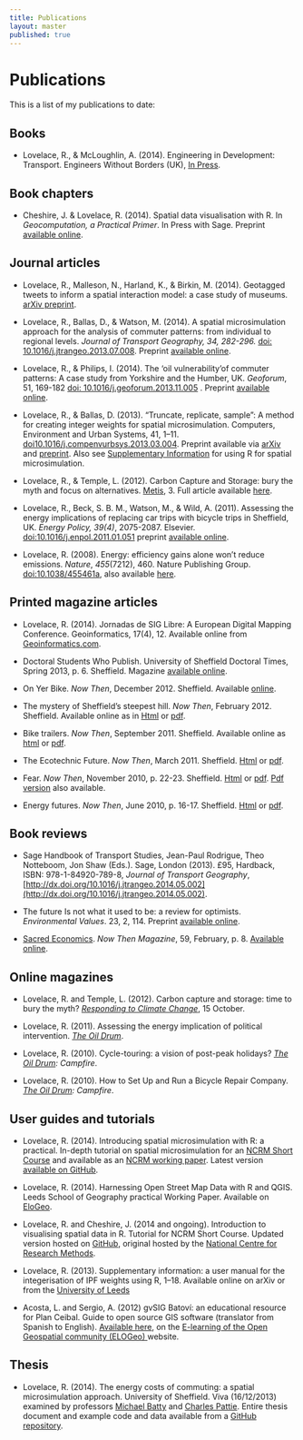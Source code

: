 ```yaml
---
title: Publications
layout: master
published: true
---
```


# Publications

This is a list of my publications to date:

## Books

- Lovelace, R., & McLoughlin, A. (2014). Engineering in Development: Transport. Engineers Without Borders (UK), [In Press](http://eprints.whiterose.ac.uk/77557/).

## Book chapters

- Cheshire, J. & Lovelace, R. (2014).  Spatial data visualisation with R. In *Geocomputation, a Practical Primer*. In Press with Sage. Preprint [available online](https://github.com/geocomPP/sdv/raw/master/chapter.pdf).


## Journal articles

<!-- Lovelace, R. (under review). How to ‘make cycling soar’: A geographical exploration of the factors associated with changes in bicycle commuting in England between 2001 and 2011. *Journal of Transport and Health*.-->

<!-- Uttley, J and Lovelace, R (under review) Cycling promotion schemes and long-term behavioural change: A case study from the University of Sheffield. *Case Studies on Transport Policy*.-->

- Lovelace, R., Malleson, N., Harland, K., & Birkin, M. (2014). Geotagged tweets to inform a spatial interaction model: a case study of museums. [arXiv preprint](http://arxiv.org/abs/1403.5118).

- Lovelace, R., Ballas, D., & Watson, M. (2014). A spatial microsimulation approach for the analysis of commuter patterns: from individual to regional levels. *Journal of Transport Geography, 34, 282-296.* [doi: 10.1016/j.jtrangeo.2013.07.008](http://dx.doi.org/10.1016/j.jtrangeo.2013.07.008). Preprint [available online](http://www.personal.leeds.ac.uk/~georl/papers/smsim-4-transport.pdf).

- Lovelace, R., & Philips, I. (2014). The ‘oil vulnerability’of commuter patterns: A case study from Yorkshire and the Humber, UK. *Geoforum*, 51, 169-182 [doi: 10.1016/j.geoforum.2013.11.005](http://dx.doi.org/10.1016/j.geoforum.2013.11.005) . Preprint [available online](http://eprints.whiterose.ac.uk/77115/).

- Lovelace, R., & Ballas, D. (2013). “Truncate, replicate, sample”: A method for creating integer weights for spatial microsimulation. Computers, Environment and Urban Systems, 41, 1–11. [doi10.1016/j.compenvurbsys.2013.03.004](http://dx.doi.org/10.1016/j.compenvurbsys.2013.03.004). Preprint available via [arXiv](http://arxiv.org/abs/1303.5228) and 
[preprint](http://www.personal.leeds.ac.uk/~georl/papers/truncate-replicate-sample-preprint.pdf). Also see 
[Supplementary Information](https://dl.dropboxusercontent.com/u/15008199/Ints/supplement-3.pdf) for using R for spatial microsimulation.

- Lovelace, R., & Temple, L. (2012). Carbon Capture and Storage: bury the myth and focus on alternatives. [Metis](http://www.ippr.org/publication/55/9674/metis-volume-3), 3. Full article available [here](http://www.personal.leeds.ac.uk/~georl/papers/CCS-myth-IPPR.pdf).

- Lovelace, R., Beck, S. B. M., Watson, M., & Wild, A. (2011).
Assessing the energy implications of replacing car trips with bicycle 
trips in Sheffield, UK. *Energy Policy, 39(4)*, 2075-2087. Elsevier. [doi:10.1016/j.enpol.2011.01.051](http://doi.org/10.1016/j.enpol.2011.01.051) preprint [available online](http://www.personal.leeds.ac.uk/~georl/papers/modal-shift-preprint.pdf).

- Lovelace, R. (2008). Energy: efficiency gains alone won’t reduce emissions. 
<em>Nature</em>, <em>455</em>(7212), 460. Nature Publishing Group. [doi:10.1038/455461a](http://doi.org/10.1038/455461a), also available <a href="http://www.personal.leeds.ac.uk/~georl/papers/Lovelace%20-%202008%20-%20Energy%20efficiency%20gains%20alone%20won%27t%20reduce%20emissions.pdf">here</a>.

## Printed magazine articles

- Lovelace, R. (2014). Jornadas de SIG Libre: A European Digital Mapping Conference. Geoinformatics, 17(4), 12. Available online from [Geoinformatics.com](http://fluidbook.geoinformatics.com/GEO-Informatics_4_2014/#/12/).

<!--TODO: add link2 preprint-->

- Doctoral Students Who Publish. University of Sheffield Doctoral Times, Spring 2013, p. 6. Sheffield. Magazine [available online](http://www.sheffield.ac.uk/polopoly_fs/1.271737!/file/DoctoralTimes-Spring2013.pdf).

- On Yer Bike. *Now Then*, December 2012. Sheffield. Available [online](http://nowthenmagazine.com/issue-57/on-yer-bike/).

- The mystery of Sheffield’s steepest hill. _Now Then_, February 2012. Sheffield. Available online as in [Html](http://nowthenmagazine.com/issue-47/hills/) or [pdf](http://www.personal.leeds.ac.uk/~georl/papers/steepest-hill-draft-5-rl.pdf).

- Bike trailers. *Now Then*, September 2011. Sheffield. Available online as [html](http://nowthenmagazine.com/issue-42/bike-trailers/) or [pdf](http://www.personal.leeds.ac.uk/~georl/papers/Trailer12-accepted.pdf).

- The Ecotechnic Future. <em>Now Then</em>, March 2011. Sheffield. <a href="http://nowthenmagazine.com/issue-37/the-ecotechnic-future/">Html</a> or <a href="http://ubuntuone.com/p/1FBU/">pdf</a>.

- Fear. <em>Now Then</em>, November 2010, p. 22-23. Sheffield. <a href="http://nowthenmagazine.com/issue-33/fear/">Html</a> or <a href="http://www.personal.leeds.ac.uk/Ecotechnic-NT-37.pdf">pdf</a>. [Pdf version](http://eprints.whiterose.ac.uk/77321/13/lovelacecycle-touring.pdf) also available.

- Energy futures. <em>Now Then</em>, June 2010, p. 16-17. Sheffield. <a href="http://www.personal.leeds.ac.uk/~georl/papers/Energy_futures.pdf">Html</a> or [pdf](http://nowthenmagazine.com/wp-content/themes/nowthen/backissues/nt27_jun10.pdf).

## Book reviews

- Sage Handbook of Transport Studies, Jean-Paul Rodrigue, Theo Notteboom, Jon Shaw (Eds.). Sage, London (2013). £95, Hardback, ISBN: 978-1-84920-789-8, *Journal of Transport Geography*, [http://dx.doi.org/10.1016/j.jtrangeo.2014.05.002](http://dx.doi.org/10.1016/j.jtrangeo.2014.05.002).

- The future Is not what it used to be: a review for optimists. *Environmental Values*. 23, 2, 114. Preprint [available online](http://eprints.whiterose.ac.uk/77320/).

- [Sacred Economics](http://sacred-economics.com/). *Now Then Magazine*, 59, February, p. 8. [Available online](http://nowthenmagazine.com/issue-59/sacred-economics/).

## Online magazines

- Lovelace, R. and Temple, L. (2012). Carbon capture and storage: time to bury the myth? [*Responding to Climate Change*](http://www.rtcc.org/2012/10/02/carbon-capture-and-storage-time-to-bury-the-myth/), 15 October. 

- Lovelace, R. (2011). Assessing the energy implication of political intervention. <em><a href="http://www.theoildrum.com/node/7798#more">The Oil Drum</a></em>.

- Lovelace, R. (2010). Cycle-touring: a vision of post-peak holidays? <em><a href="http://campfire.theoildrum.com/node/6396">The Oil Drum</a>: Campfire</em>. 

- Lovelace, R. (2010). How to Set Up and Run a Bicycle Repair Company. <em><a href="http://campfire.theoildrum.com/node/5976">The Oil Drum</a>: Campfire</em>.

## User guides and tutorials

- Lovelace, R. (2014). Introducing spatial microsimulation with R: a practical. In-depth tutorial on spatial microsimulation for an [NCRM Short Course](http://www.ncrm.ac.uk/training/show.php?article=4786) and available as an [NCRM working paper](http://eprints.ncrm.ac.uk/3348/). Latest version [available on GitHub](https://github.com/Robinlovelace/smsim-course/raw/master/handout.pdf).

- Lovelace, R. (2014). Harnessing Open Street Map Data with R and QGIS. Leeds School of Geography practical Working Paper. Available on [EloGeo](http://elogeo.nottingham.ac.uk/xmlui/browse?value=Lovelace%2C+Robin&type=author).

- Lovelace, R. and Cheshire, J. (2014 and ongoing). Introduction to visualising spatial data in R. Tutorial for NCRM Short Course. Updated version hosted on [GitHub](https://github.com/Robinlovelace/Creating-maps-in-R), original hosted by the [National Centre for Research Methods](http://eprints.ncrm.ac.uk/3295/).

- Lovelace, R. (2013). Supplementary information: a user manual for the integerisation of IPF weights using R, 1–18. Available online on arXiv or from the [University of Leeds](http://www.personal.leeds.ac.uk/~georl/papers/supplement-3.pdf)

-  Acosta, L. and Sergio, A. (2012) gvSIG Batoví: an educational resource for Plan Ceibal. Guide to open source GIS software (translator from Spanish to English). [Available here](http://elogeo.nottingham.ac.uk/xmlui/handle/url/149), on the [E-learning of the Open Geospatial community (ELOGeo) ](http://elogeo.nottingham.ac.uk/xmlui/)website.

## Thesis

- Lovelace, R. (2014). The energy costs of commuting: a spatial microsimulation approach. University of Sheffield. Viva (16/12/2013) examined by professors [Michael Batty](http://www.ucl.ac.uk/bartlett/people/?school=casa&upi=JMBAT23) and [Charles Pattie](http://www.sheffield.ac.uk/geography/staff/pattie_charles). Entire thesis document and example code and data available from a [GitHub repository](https://github.com/robinlovelace/thesis-reproducible).
